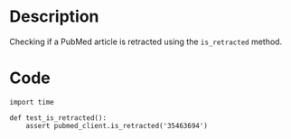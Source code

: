 # Description
Checking if a PubMed article is retracted using the `is_retracted` method.

# Code
```
import time

def test_is_retracted():
    assert pubmed_client.is_retracted('35463694')

```
